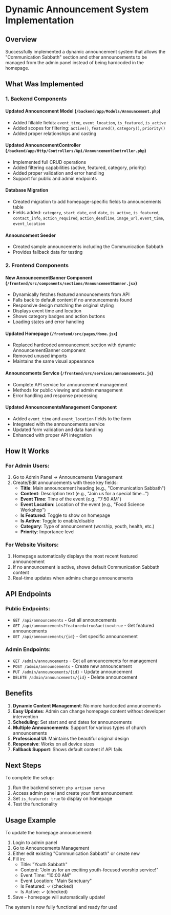 # Dynamic Announcement System Implementation

## Overview
Successfully implemented a dynamic announcement system that allows the "Communication Sabbath" section and other announcements to be managed from the admin panel instead of being hardcoded in the homepage.

## What Was Implemented

### 1. Backend Components

#### Updated Announcement Model (`/backend/app/Models/Announcement.php`)
- Added fillable fields: `event_time`, `event_location`, `is_featured`, `is_active`
- Added scopes for filtering: `active()`, `featured()`, `category()`, `priority()`
- Added proper relationships and casting

#### Updated AnnouncementController (`/backend/app/Http/Controllers/Api/AnnouncementController.php`)
- Implemented full CRUD operations
- Added filtering capabilities (active, featured, category, priority)
- Added proper validation and error handling
- Support for public and admin endpoints

#### Database Migration
- Created migration to add homepage-specific fields to announcements table
- Fields added: `category`, `start_date`, `end_date`, `is_active`, `is_featured`, `contact_info`, `action_required`, `action_deadline`, `image_url`, `event_time`, `event_location`

#### Announcement Seeder
- Created sample announcements including the Communication Sabbath
- Provides fallback data for testing

### 2. Frontend Components

#### New AnnouncementBanner Component (`/frontend/src/components/sections/AnnouncementBanner.jsx`)
- Dynamically fetches featured announcements from API
- Falls back to default content if no announcements found
- Responsive design matching the original styling
- Displays event time and location
- Shows category badges and action buttons
- Loading states and error handling

#### Updated Homepage (`/frontend/src/pages/Home.jsx`)
- Replaced hardcoded announcement section with dynamic AnnouncementBanner component
- Removed unused imports
- Maintains the same visual appearance

#### Announcements Service (`/frontend/src/services/announcements.js`)
- Complete API service for announcement management
- Methods for public viewing and admin management
- Error handling and response processing

#### Updated AnnouncementsManagement Component
- Added `event_time` and `event_location` fields to the form
- Integrated with the announcements service
- Updated form validation and data handling
- Enhanced with proper API integration

## How It Works

### For Admin Users:
1. Go to Admin Panel → Announcements Management
2. Create/Edit announcements with these key fields:
   - **Title**: Main announcement heading (e.g., "Communication Sabbath")
   - **Content**: Description text (e.g., "Join us for a special time...")
   - **Event Time**: Time of the event (e.g., "7:50 AM")
   - **Event Location**: Location of the event (e.g., "Food Science Workshop")
   - **Is Featured**: Toggle to show on homepage
   - **Is Active**: Toggle to enable/disable
   - **Category**: Type of announcement (worship, youth, health, etc.)
   - **Priority**: Importance level

### For Website Visitors:
1. Homepage automatically displays the most recent featured announcement
2. If no announcement is active, shows default Communication Sabbath content
3. Real-time updates when admins change announcements

## API Endpoints

### Public Endpoints:
- `GET /api/announcements` - Get all announcements
- `GET /api/announcements?featured=true&active=true` - Get featured announcements
- `GET /api/announcements/{id}` - Get specific announcement

### Admin Endpoints:
- `GET /admin/announcements` - Get all announcements for management
- `POST /admin/announcements` - Create new announcement
- `PUT /admin/announcements/{id}` - Update announcement
- `DELETE /admin/announcements/{id}` - Delete announcement

## Benefits

1. **Dynamic Content Management**: No more hardcoded announcements
2. **Easy Updates**: Admin can change homepage content without developer intervention
3. **Scheduling**: Set start and end dates for announcements
4. **Multiple Announcements**: Support for various types of church announcements
5. **Professional UI**: Maintains the beautiful original design
6. **Responsive**: Works on all device sizes
7. **Fallback Support**: Shows default content if API fails

## Next Steps

To complete the setup:
1. Run the backend server: `php artisan serve`
2. Access admin panel and create your first announcement
3. Set `is_featured: true` to display on homepage
4. Test the functionality

## Usage Example

To update the homepage announcement:
1. Login to admin panel
2. Go to Announcements Management
3. Either edit existing "Communication Sabbath" or create new
4. Fill in:
   - Title: "Youth Sabbath"
   - Content: "Join us for an exciting youth-focused worship service!"
   - Event Time: "10:00 AM"
   - Event Location: "Main Sanctuary"
   - Is Featured: ✓ (checked)
   - Is Active: ✓ (checked)
5. Save - homepage will automatically update!

The system is now fully functional and ready for use!